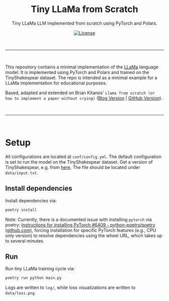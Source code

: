 <h1 align="center">Tiny LLaMa from Scratch</h1>

<div align="center">
Tiny LLaMa LLM implemented from scratch using PyTorch and Polars.

<br>

[![License](https://img.shields.io/badge/License-Apache_2.0-blue.svg)](https://opensource.org/licenses/Apache-2.0)
</div>

<br>

----

<br>

This repository contains a minimal implementation of the [LLaMa](https://arxiv.org/pdf/2302.13971.pdf) language model. It is implemented using PyTorch and Polars and trained on the TinyShakespear dataset. The repo is intended as a minimal example for a LLaMa implementation for educational purposes.

Based, adapted and extended on Brian Kitanos' `Llama from scratch (or how to implement a paper without crying)` ([Blog Version](https://blog.briankitano.com/llama-from-scratch/) | [GitHub Version](https://github.com/bkitano/llama-from-scratch)).

<br>

----

<br>

# Setup

All configurations are located at `conf/config.yml`. The default configuration is set to run the model on the TinyShakespear dataset. Get a version of TinyShakespear, e.g. from [here](https://github.com/karpathy/char-rnn/blob/master/data/tinyshakespeare/input.txt). The file should be located under `data/input.txt`.

## Install dependencies

Install dependencies via:

```bash
poetry install
```

Note:
Currently, there is a documented issue with installing `pytorch` via poetry: [Instructions for installing PyTorch #6409 - python-poetry/poetry (github.com)](https://github.com/python-poetry/poetry/issues/6409), forcing installation for specific PyTorch features (e.g., CPU only version) to resolve dependencies using the wheel URL, which takes up to several minutes.

## Run

Run tiny LLaMa training cycle via:

```bash
poetry run python main.py
```

Logs are written to `log/`, while loss visualizations are written to `data/loss.png`.
